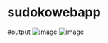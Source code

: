 # sudokowebapp

#output
![image](https://user-images.githubusercontent.com/82841222/194594980-9f4f8cad-e463-4e8c-8af0-1c6e94d1ffa6.png)
![image](https://user-images.githubusercontent.com/82841222/194595085-132fd899-0670-4b2e-b786-bdad5e8535a2.png)
